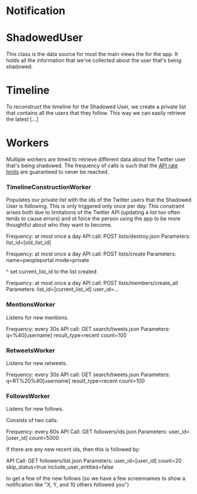# Notification



# ShadowedUser

This class is the data source for most the main views the for the
app. It holds all the information that we've collected about the user
that's being shadowed. 

# Timeline

To reconstruct the timeline for the Shadowed User, we create a
private list that contains all the users that they follow. This way we
can easily retrieve the latest [...]

# Workers

Multiple workers are timed to retrieve different data about the Twitter
user that's being shadowed. The frequency of calls is such that the
[API rate limits](https://dev.twitter.com/rest/public/rate-limits) are
guaranteed to never be reached.

### TimelineConstructionWorker

Populates our private list with the ids of the Twitter users that the
Shadowed User is following. This is only triggered only once per
day. This constraint arises both due to limitations of the Twitter API
(updating a list too often tends to cause errors) and ot force the
person using the app to be more thoughtful about who they want to become.

Frequency: at most once a day
API call: POST lists/destroy.json
Parameters:
  list_id=[old_list_id]

Frequency: at most once a day
API call: POST lists/create
Parameters:
  name=peopleportal
  mode=private

^ set current_list_id to the list created 

Frequency: at most once a day
API call: POST lists/members/create_all
Parameters:
  list_id=[current_list_id]
  user_id=...

### MentionsWorker

Listens for new mentions.

Frequency: every 30s
API call: GET search/tweets.json
Parameters:
  q=%40[username]
  result_type=recent
  count=100

### RetweetsWorker

Listens for new retweets.

Frequency: every 30s
API call: GET search/tweets.json
Parameters:
  q=RT%20%40[username]
  result_type=recent
  count=100

### FollowsWorker

Listens for new follows.

Consists of two calls:

Frequency: every 60s
API Call: GET followers/ids.json
Parameters:
  user_id=[user_id]
  count=5000

If there are any new recent ids, then this is followed by:

API Call: GET followers/list.json
Parameters:
  user_id=[user_id]
  count=20
  skip_status=true
  include_user_entities=false

to get a few of the new follows (so we have a few screennames to show
a notification like "X, Y, and 10 others followed you")
